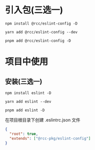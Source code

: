 # 引入包(三选一)

```
npm install @rcc/eslint-config -D

yarn add @rcc/eslint-config --dev

pnpm add @rcc/eslint-config -D
```
# 项目中使用
## 安装(三选一)
```
npm install eslint -D

yarn add eslint --dev

pnpm add eslint -D
```

在项目根目录下创建 .eslintrc.json 文件
```json
{
  "root": true,
  "extends": ["@rcc-pkg/eslint-config"]
}
```
